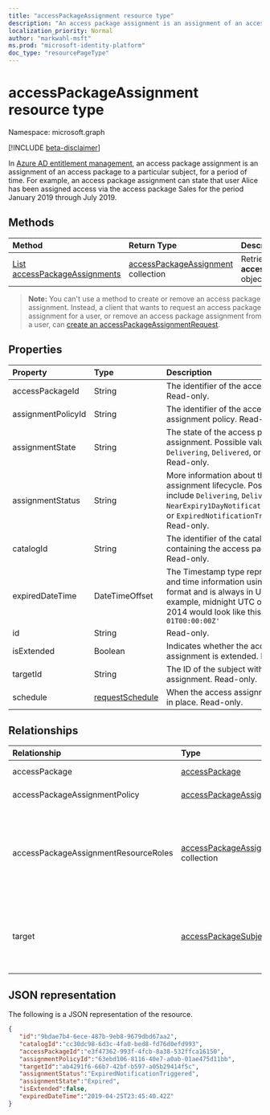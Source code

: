 ```yaml
---
title: "accessPackageAssignment resource type"
description: "An access package assignment is an assignment of an access package to a particular subject, for a period of time."
localization_priority: Normal
author: "markwahl-msft"
ms.prod: "microsoft-identity-platform"
doc_type: "resourcePageType"
---
```


# accessPackageAssignment resource type

Namespace: microsoft.graph

[!INCLUDE [beta-disclaimer](../../includes/beta-disclaimer.md)]

In [Azure AD entitlement management](entitlementmanagement-root.md), an access package assignment is an assignment of an access package to a particular subject, for a period of time.  For example, an access package assignment can state that user Alice has been assigned access via the access package Sales for the period January 2019 through July 2019.

## Methods

| Method       | Return Type | Description |
|:-------------|:------------|:------------|
| [List accessPackageAssignments](../api/accesspackageassignment-list.md) | [accessPackageAssignment](accesspackageassignment.md) collection | Retrieve a list of **accesspackageassignment** objects. |

>**Note:** You can't use a method to create or remove an access package assignment. Instead, a client that wants to request an access package assignment for a user, or remove an access package assignment from a user, can [create an accessPackageAssignmentRequest](../api/accesspackageassignmentrequest-post.md).

## Properties

| Property     | Type        | Description |
|:-------------|:------------|:------------|
|accessPackageId|String|The identifier of the access package. Read-only.|
|assignmentPolicyId|String|The identifier of the access package assignment policy. Read-only.|
|assignmentState|String|The state of the access package assignment. Possible values are `Delivering`, `Delivered`, or `Expired`. Read-only.|
|assignmentStatus|String|More information about the assignment lifecycle.  Possible values include `Delivering`, `Delivered`, `NearExpiry1DayNotificationTriggered`, or `ExpiredNotificationTriggered`.  Read-only.|
|catalogId|String|The identifier of the catalog containing the access package. Read-only.|
|expiredDateTime|DateTimeOffset|The Timestamp type represents date and time information using ISO 8601 format and is always in UTC time. For example, midnight UTC on Jan 1, 2014 would look like this: `'2014-01-01T00:00:00Z'`|
|id|String| Read-only.|
|isExtended|Boolean|Indicates whether the access package assignment is extended. Read-only.|
|targetId|String| The ID of the subject with the assignment. Read-only.|
|schedule|[requestSchedule](requestschedule.md)| When the access assignment is to be in place. Read-only.|

## Relationships

| Relationship | Type        | Description |
|:-------------|:------------|:------------|
|accessPackage|[accessPackage](accesspackage.md)| Read-only. Nullable.|
|accessPackageAssignmentPolicy|[accessPackageAssignmentPolicy](accesspackageassignmentpolicy.md)| Read-only. Nullable.|
|accessPackageAssignmentResourceRoles|[accessPackageAssignmentResourceRole](accesspackageassignmentresourcerole.md) collection| The resource roles delivered to the target user for this assignment. Read-only. Nullable.|
|target|[accessPackageSubject](accesspackagesubject.md)| The subject of the access package assignment. Read-only. Nullable.|

## JSON representation

The following is a JSON representation of the resource.

<!-- {
  "blockType": "resource",
  "optionalProperties": [

  ],
  "@odata.type": "microsoft.graph.accessPackageAssignment",
  "keyProperty": "id"
}-->

```json
{
   "id":"9bdae7b4-6ece-487b-9eb8-9679dbd67aa2",
   "catalogId":"cc30dc98-6d3c-4fa0-bed8-fd76d0efd993",
   "accessPackageId":"e3f47362-993f-4fcb-8a38-532ffca16150",
   "assignmentPolicyId":"63ebd106-8116-40e7-a0ab-01ae475d11bb",
   "targetId":"ab4291f6-66b7-42bf-b597-a05b29414f5c",
   "assignmentStatus":"ExpiredNotificationTriggered",
   "assignmentState":"Expired",
   "isExtended":false,
   "expiredDateTime":"2019-04-25T23:45:40.42Z"
}
```

<!-- uuid: 16cd6b66-4b1a-43a1-adaf-3a886856ed98
2019-02-04 14:57:30 UTC -->
<!-- {
  "type": "#page.annotation",
  "description": "accessPackageAssignment resource",
  "keywords": "",
  "section": "documentation",
  "tocPath": ""
}-->


